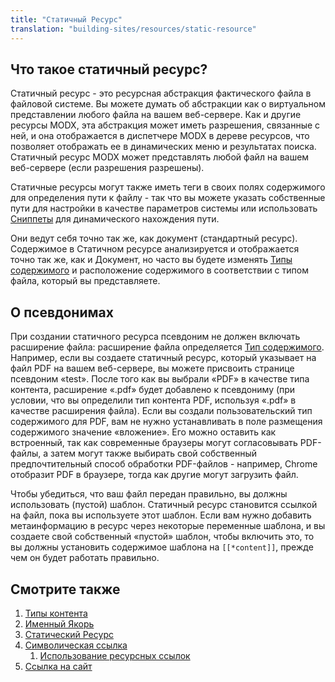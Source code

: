 ```yaml
---
title: "Статичный Ресурс"
translation: "building-sites/resources/static-resource"
---
```


## Что такое статичный ресурс?

Статичный ресурс - это ресурсная абстракция фактического файла в файловой системе. Вы можете думать об абстракции как о виртуальном представлении любого файла на вашем веб-сервере. Как и другие ресурсы MODX, эта абстракция может иметь разрешения, связанные с ней, и она отображается в диспетчере MODX в дереве ресурсов, что позволяет отображать ее в динамических меню и результатах поиска. Статичный ресурс MODX может представлять любой файл на вашем веб-сервере (если разрешения разрешены).

Статичные ресурсы могут также иметь теги в своих полях содержимого для определения пути к файлу - так что вы можете указать собственные пути для настройки в качестве параметров системы или использовать [Сниппеты](extending-modx/snippets "Сниппеты") для динамического нахождения пути.

Они ведут себя точно так же, как документ (стандартный ресурс). Содержимое в Статичном ресурсе анализируется и отображается точно так же, как и Документ, но часто вы будете изменять [Типы содержимого](building-sites/resources/content-types "Типы содержимого") и расположение содержимого в соответствии с типом файла, который вы представляете.

## О псевдонимах

 При создании статичного ресурса псевдоним не должен включать расширение файла: расширение файла определяется [Тип содержимого](building-sites/resources/content-types "Типы содержимого"). Например, если вы создаете статичный ресурс, который указывает на файл PDF на вашем веб-сервере, вы можете присвоить странице псевдоним «test». После того как вы выбрали «PDF» в качестве типа контента, расширение «.pdf» будет добавлено к псевдониму (при условии, что вы определили тип контента PDF, используя «.pdf» в качестве расширения файла). Если вы создали пользовательский тип содержимого для PDF, вам не нужно устанавливать в поле размещения содержимого значение «вложение». Его можно оставить как встроенный, так как современные браузеры могут согласовывать PDF-файлы, а затем могут также выбирать свой собственный предпочтительный способ обработки PDF-файлов - например, Chrome отобразит PDF в браузере, тогда как другие могут загрузить файл.

Чтобы убедиться, что ваш файл передан правильно, вы должны использовать (пустой) шаблон. Статичный ресурс становится ссылкой на файл, пока вы используете этот шаблон. Если вам нужно добавить метаинформацию в ресурс через некоторые переменные шаблона, и вы создаете свой собственный «пустой» шаблон, чтобы включить это, то вы должны установить содержимое шаблона на `[[*content]]`, прежде чем он будет работать правильно.

## Смотрите также

1. [Типы контента](building-sites/resources/content-types)
2. [Именный Якорь](building-sites/integrating-templates/named-anchor)
3. [Статический Ресурс](building-sites/resources/static-resource)
4. [Символическая ссылка](building-sites/resources/symlink)
    1. [Использование ресурсных ссылок](building-sites/resources/symlink/using-resource-symlinks)
5. [Ссылка на сайт](building-sites/resources/weblink)
